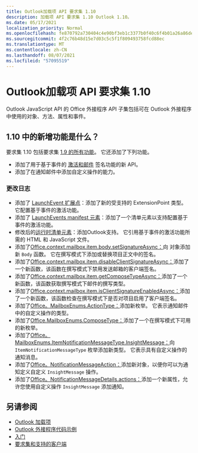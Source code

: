 ```yaml
---
title: Outlook加载项 API 要求集 1.10
description: 加载项 API 要求集 1.10 Outlook 1.10。
ms.date: 05/17/2021
localization_priority: Normal
ms.openlocfilehash: fe870792a730404c4e90bf3eb1c3377b0f40c6f4b01a26a86deca56049868f16
ms.sourcegitcommit: 4f2c76b48d15e7d03c5c5f1f809493758fcd88ec
ms.translationtype: MT
ms.contentlocale: zh-CN
ms.lasthandoff: 08/07/2021
ms.locfileid: "57095519"
---
```

# <a name="outlook-add-in-api-requirement-set-110"></a>Outlook加载项 API 要求集 1.10

Outlook JavaScript API 的 Office 外接程序 API 子集包括可在 Outlook 外接程序中使用的对象、方法、属性和事件。

## <a name="whats-new-in-110"></a>1.10 中的新增功能是什么？

要求集 1.10 包括要求集 [1.9 的所有功能](../requirement-set-1.9/outlook-requirement-set-1.9.md)。 它还添加了下列功能。

- 添加了用于基于事件的 [激活和邮件](../../../outlook/autolaunch.md) 签名功能的新 API。
- 添加了在通知邮件中添加自定义操作的能力。

### <a name="change-log"></a>更改日志

- 添加了 [LaunchEvent 扩展点](../../manifest/extensionpoint.md#launchevent)：添加了新的受支持的 ExtensionPoint 类型。 它配置基于事件的激活功能。
- 添加了 [LaunchEvents manifest 元素](../../manifest/launchevents.md)：添加了一个清单元素以支持配置基于事件的激活功能。
- 修改后的[运行时清单元素](../../manifest/runtimes.md)：添加Outlook支持。 它引用基于事件的激活功能所需的 HTML 和 JavaScript 文件。
- 添加了[Office.context.mailbox.item.body.setSignatureAsync：](/javascript/api/outlook/office.body?view=outlook-js-1.10&preserve-view=true#setSignatureAsync_data__options__callback_)向 对象添加新 `Body` 函数。 它在撰写模式下添加或替换项目正文中的签名。
- 添加了[Office.context.mailbox.item.disableClientSignatureAsync：](office.context.mailbox.item.md#methods)添加了一个新函数，该函数在撰写模式下禁用发送邮箱的客户端签名。
- 添加了[Office.context.mailbox.item.getComposeTypeAsync：](/javascript/api/outlook/office.messagecompose?view=outlook-js-1.10&preserve-view=true#getComposeTypeAsync_options__callback_)添加了一个新函数，该函数获取撰写模式下邮件的撰写类型。
- 添加了[Office.context.mailbox.item.isClientSignatureEnabledAsync：](office.context.mailbox.item.md#methods)添加了一个新函数，该函数检查在撰写模式下是否对项目启用了客户端签名。
- 添加了[Office。MailboxEnums.ActionType：](/javascript/api/outlook/office.mailboxenums.actiontype)添加新枚举。 它表示通知邮件中的自定义操作的类型。
- 添加了[Office.MailboxEnums.ComposeType：](/javascript/api/outlook/office.mailboxenums.composetype?view=outlook-js-1.10&preserve-view=true)添加了一个在撰写模式下可用的新枚举。
- 添加了[Office。MailboxEnums.ItemNotificationMessageType.InsightMessage：](/javascript/api/outlook/office.mailboxenums.itemnotificationmessagetype)向 `ItemNotificationMessageType` 枚举添加新类型。 它表示具有自定义操作的通知消息。
- 添加了[Office。NotificationMessageAction：](/javascript/api/outlook/office.notificationmessageaction)添加新对象，以便你可以为通知定义自定义 `InsightMessage` 操作。
- 添加了[Office。NotificationMessageDetails.actions：](/javascript/api/outlook/office.notificationmessagedetails#actions)添加一个新属性，允许您使用自定义操作 `InsightMessage` 添加通知。

## <a name="see-also"></a>另请参阅

- [Outlook 加载项](../../../outlook/outlook-add-ins-overview.md)
- [Outlook 外接程序代码示例](https://developer.microsoft.com/outlook/gallery/?filterBy=Outlook,Samples,Add-ins)
- [入门](../../../quickstarts/outlook-quickstart.md)
- [要求集和支持的客户端](../../requirement-sets/outlook-api-requirement-sets.md)
